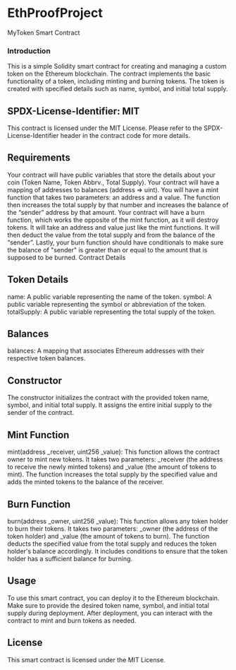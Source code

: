 # EthProofProject
MyToken Smart Contract

### Introduction
This is a simple Solidity smart contract for creating and managing a custom token on the Ethereum blockchain. The contract implements the basic functionality of a token, including minting and burning tokens. The token is created with specified details such as name, symbol, and initial total supply.

## SPDX-License-Identifier: MIT
This contract is licensed under the MIT License. Please refer to the SPDX-License-Identifier header in the contract code for more details.

## Requirements
Your contract will have public variables that store the details about your coin (Token Name, Token Abbrv., Total Supply).
Your contract will have a mapping of addresses to balances (address => uint).
You will have a mint function that takes two parameters: an address and a value. The function then increases the total supply by that number and increases the balance of the “sender” address by that amount.
Your contract will have a burn function, which works the opposite of the mint function, as it will destroy tokens. It will take an address and value just like the mint functions. It will then deduct the value from the total supply and from the balance of the “sender”.
Lastly, your burn function should have conditionals to make sure the balance of "sender" is greater than or equal to the amount that is supposed to be burned.
Contract Details

## Token Details
name: A public variable representing the name of the token.
symbol: A public variable representing the symbol or abbreviation of the token.
totalSupply: A public variable representing the total supply of the token.

## Balances
balances: A mapping that associates Ethereum addresses with their respective token balances.

## Constructor
The constructor initializes the contract with the provided token name, symbol, and initial total supply. It assigns the entire initial supply to the sender of the contract.

## Mint Function
mint(address _receiver, uint256 _value): This function allows the contract owner to mint new tokens. It takes two parameters: _receiver (the address to receive the newly minted tokens) and _value (the amount of tokens to mint). The function increases the total supply by the specified value and adds the minted tokens to the balance of the receiver.

## Burn Function
burn(address _owner, uint256 _value): This function allows any token holder to burn their tokens. It takes two parameters: _owner (the address of the token holder) and _value (the amount of tokens to burn). The function deducts the specified value from the total supply and reduces the token holder's balance accordingly. It includes conditions to ensure that the token holder has a sufficient balance for burning.
## Usage
To use this smart contract, you can deploy it to the Ethereum blockchain. Make sure to provide the desired token name, symbol, and initial total supply during deployment. After deployment, you can interact with the contract to mint and burn tokens as needed.

## License
This smart contract is licensed under the MIT License.
